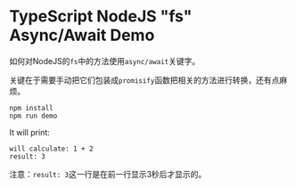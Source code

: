 TypeScript NodeJS "fs" Async/Await Demo
=======================================

如何对NodeJS的`fs`中的方法使用`async/await`关键字。

关键在于需要手动把它们包装成`promisify`函数把相关的方法进行转换，还有点麻烦。

```
npm install
npm run demo
```

It will print:

```
will calculate: 1 + 2
result: 3
```

注意：`result: 3`这一行是在前一行显示3秒后才显示的。